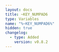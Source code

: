 ```yaml
---
layout: docs
title: ~KEY_NUMPAD6
type: Variables
name: "%~KEY_NUMPAD6%"
hidden: true
changelog:
  - type: Added
    version: v0.8.2
---
```

